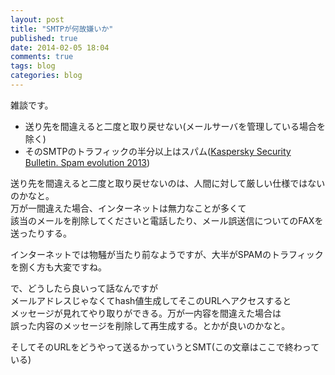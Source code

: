 ```yaml
---
layout: post
title: "SMTPが何故嫌いか"
published: true
date: 2014-02-05 18:04
comments: true
tags: blog
categories: blog
---
```


雑談です。

- 送り先を間違えると二度と取り戻せない(メールサーバを管理している場合を除く)  
- そのSMTPのトラフィックの半分以上はスパム([Kaspersky Security Bulletin. Spam evolution 2013](http://www.securelist.com/en/analysis/204792322/Kaspersky_Security_Bulletin_Spam_evolution_2013))
  
送り先を間違えると二度と取り戻せないのは、人間に対して厳しい仕様ではないのかなと。  
万が一間違えた場合、インターネットは無力なことが多くて  
該当のメールを削除してくださいと電話したり、メール誤送信についてのFAXを送ったりする。  

インターネットでは物騒が当たり前なようですが、大半がSPAMのトラフィックを捌く方も大変ですね。  
  
で、どうしたら良いって話なんですが  
メールアドレスじゃなくてhash値生成してそこのURLへアクセスすると   
メッセージが見れてやり取りができる。万が一内容を間違えた場合は  
誤った内容のメッセージを削除して再生成する。とかが良いのかなと。  
  
そしてそのURLをどうやって送るかっていうとSMT(この文章はここで終わっている)
